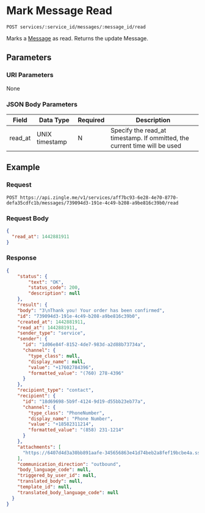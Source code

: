 # Mark Message Read

    POST services/:service_id/messages/:message_id/read
    
Marks a [Message] as read. Returns the update Message.

## Parameters
### URI Parameters
None
### JSON Body Parameters
Field | Data Type | Required | Description
--- | --- | --- | ---
read_at | UNIX timestamp| N | Specify the read_at timestamp.  If ommitted, the current time will be used

## Example
### Request

    POST https://api.zingle.me/v1/services/aff7bc93-6e28-4e70-8770-defa35cdfc1b/messages/739094d3-191e-4c49-b208-a9be816c39b0/read
### Request Body 
```json
{
  "read_at": 1442881911
}
```
### Response
``` json
{
    "status": {
        "text": "OK",
        "status_code": 200,
        "description": null
    },
    "result": {
    "body": "3\nThank you! Your order has been confirmed",
    "id": "739094d3-191e-4c49-b208-a9be816c39b0",
    "created_at": 1442881911,
    "read_at": 1442881911,
    "sender_type": "service",
    "sender": {
      "id": "1d06e84f-8152-4de7-983d-a2d88b73734a",
      "channel": {
        "type_class": null,
        "display_name": null,
        "value": "+17602784396",
        "formatted_value": "(760) 278-4396"
      }
    },
    "recipient_type": "contact",
    "recipient": {
      "id": "18d69698-5b9f-4124-9d19-d55bb23eb77a",
      "channel": {
        "type_class": "PhoneNumber",
        "display_name": "Phone Number",
        "value": "+18582311214",
        "formatted_value": "(858) 231-1214"
      }
    },
    "attachments": [
      "https://6407d4d3a30bb891aafe-345656863e41d74beb2a8fef19bcbe4a.ssl.cf1.rackcdn.com/attachment_5713.gif"
    ],
    "communication_direction": "outbound",
    "body_language_code": null,
    "triggered_by_user_id": null,
    "translated_body": null,
    "template_id": null,
    "translated_body_language_code": null
  }
}
```
[Message]: README.md
